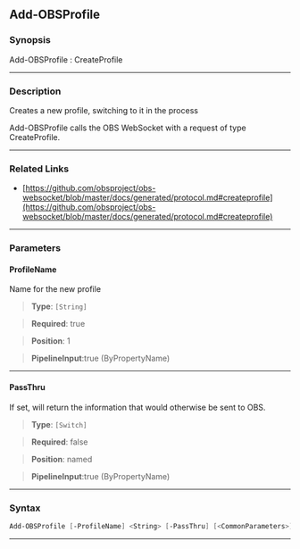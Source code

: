 Add-OBSProfile
--------------
### Synopsis
Add-OBSProfile : CreateProfile

---
### Description

Creates a new profile, switching to it in the process


Add-OBSProfile calls the OBS WebSocket with a request of type CreateProfile.

---
### Related Links
* [https://github.com/obsproject/obs-websocket/blob/master/docs/generated/protocol.md#createprofile](https://github.com/obsproject/obs-websocket/blob/master/docs/generated/protocol.md#createprofile)



---
### Parameters
#### **ProfileName**

Name for the new profile



> **Type**: ```[String]```

> **Required**: true

> **Position**: 1

> **PipelineInput**:true (ByPropertyName)



---
#### **PassThru**

If set, will return the information that would otherwise be sent to OBS.



> **Type**: ```[Switch]```

> **Required**: false

> **Position**: named

> **PipelineInput**:true (ByPropertyName)



---
### Syntax
```PowerShell
Add-OBSProfile [-ProfileName] <String> [-PassThru] [<CommonParameters>]
```
---
